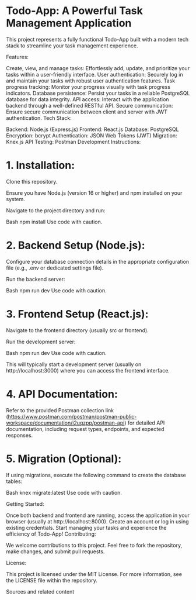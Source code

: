 # Todo-App: A Powerful Task Management Application
This project represents a fully functional Todo-App built with a modern tech stack to streamline your task management experience.

Features:

Create, view, and manage tasks: Effortlessly add, update, and prioritize your tasks within a user-friendly interface.
User authentication: Securely log in and maintain your tasks with robust user authentication features.
Task progress tracking: Monitor your progress visually with task progress indicators.
Database persistence: Persist your tasks in a reliable PostgreSQL database for data integrity.
API access: Interact with the application backend through a well-defined RESTful API.
Secure communication: Ensure secure communication between client and server with JWT authentication.
Tech Stack:

Backend: Node.js (Express.js)
Frontend: React.js
Database: PostgreSQL
Encryption: bcrypt
Authentication: JSON Web Tokens (JWT)
Migration: Knex.js
API Testing: Postman
Development Instructions:

# 1. Installation:

Clone this repository.

Ensure you have Node.js (version 16 or higher) and npm installed on your system.

Navigate to the project directory and run:

Bash
npm install
Use code with caution.

# 2. Backend Setup (Node.js):

Configure your database connection details in the appropriate configuration file (e.g., .env or dedicated settings file).

Run the backend server:

Bash
npm run dev
Use code with caution.

# 3. Frontend Setup (React.js):

Navigate to the frontend directory (usually src or frontend).

Run the development server:

Bash
npm run dev
Use code with caution.

This will typically start a development server (usually on http://localhost:3000) where you can access the frontend interface.

# 4. API Documentation:

Refer to the provided Postman collection link (https://www.postman.com/postman/postman-public-workspace/documentation/i2uqzpp/postman-api) for detailed API documentation, including request types, endpoints, and expected responses.

# 5. Migration (Optional):

If using migrations, execute the following command to create the database tables:

Bash
knex migrate:latest
Use code with caution.

Getting Started:

Once both backend and frontend are running, access the application in your browser (usually at http://localhost:8000).
Create an account or log in using existing credentials.
Start managing your tasks and experience the efficiency of Todo-App!
Contributing:

We welcome contributions to this project. Feel free to fork the repository, make changes, and submit pull requests.

License:

This project is licensed under the MIT License.  For more information, see the LICENSE file within the repository.   


Sources and related content
